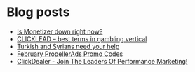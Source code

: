 # Blog posts
<!-- BLOG-POST-LIST:START -->
- [Is Monetizer down right now?](https://afflift.com/f/threads/is-monetizer-down-right-now.10234/)
- [CLICKLEAD – best terms in gambling vertical](https://afflift.com/f/threads/clicklead-%E2%80%93-best-terms-in-gambling-vertical.7194/)
- [Turkish and Syrians need your help](https://afflift.com/f/threads/turkish-and-syrians-need-your-help.10376/)
- [February PropellerAds Promo Codes](https://afflift.com/f/threads/february-propellerads-promo-codes.10344/)
- [ClickDealer - Join The Leaders Of Performance Marketing!](https://afflift.com/f/threads/clickdealer-join-the-leaders-of-performance-marketing.2440/)
<!-- BLOG-POST-LIST:END -->
